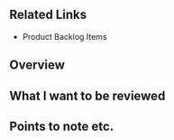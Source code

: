 ## Related Links

- Product Backlog Items


<!--
List links to the references you used during implementation.

- Design Docs
- ER diagrams
- Figma designs
-->

## Overview

<!--
Describe your implementation.

(front-end)  
Attach screenshots of the UI and/or mp4 files for UX verification.

(back-end)  
Write information about schema, endpoints, and so on.
-->

## What I want to be reviewed

<!-- List points you want to be reviewed. -->

## Points to note etc.

<!-- If there are any points of note, write them here. -->
